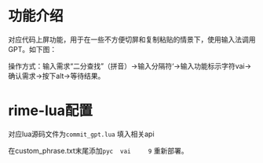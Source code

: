 # 功能介绍
对应代码上屏功能，用于在一些不方便切屏和复制粘贴的情景下，使用输入法调用GPT。如下图：

操作方式：输入需求“二分查找”（拼音）→输入分隔符‘→输入功能标示字符vai→确认需求→按下alt→等待结果。
# rime-lua配置
对应lua源码文件为`commit_gpt.lua`
填入相关api

在custom_phrase.txt末尾添加`pyc	vai 	9`
重新部署。




